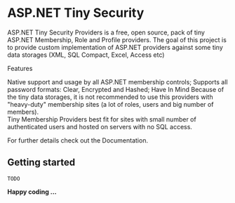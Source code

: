 # ASP.NET Tiny Security

ASP.NET Tiny Security Providers is a free, open source, pack of tiny ASP.NET Membership, Role and Profile providers. 
The goal of this project is to provide custom implementation of ASP.NET providers against some tiny data storages (XML, SQL Compact, Excel, Access etc)

Features

Native support and usage by all ASP.NET membership controls;
Supports all password formats: Clear, Encrypted and Hashed;
Have In Mind 
Because of the tiny data storages, it is not recommended to use this providers with "heavy-duty" membership sites (a lot of roles, users and big number of members).  
Tiny Membership Providers best fit for sites with small number of authenticated users and hosted on servers with no SQL access.

For further details check out the Documentation.

## Getting started

```
TODO
```

**Happy coding ...**
